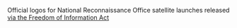 Official logos for National Reconnaissance Office satellite launches released [via the Freedom of Information Act](https://www.muckrock.com/foi/united-states-of-america-10/high-quality-vector-version-of-all-nrol-mission-logos-135012/)
